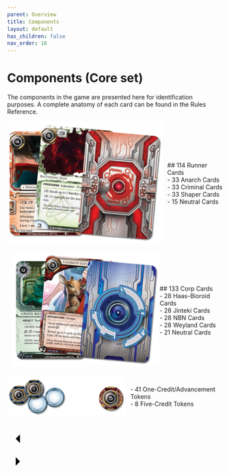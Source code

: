 ```yaml
---
parent: Overview
title: Components
layout: default
has_children: false
nav_order: 16
---
```

# Components (Core set)

The components in the game are presented here for identification purposes. A complete anatomy of each card can be found in the Rules Reference.

<!-- Runner Cards -->
<div style="display: table; width: 100%; margin-bottom: 20px;">
    <div style="display: table-cell; vertical-align: middle; text-align: right; padding-right: 10px;">
        <img src="/assets/images/overview/components/cards-runner.png" alt="Runner Cards" style="max-width: 100%; height: auto;">
    </div>
    <div style="display: table-cell; vertical-align: middle;">
        <p>
            ## 114 Runner Cards<br>
            - 33 Anarch Cards<br>
            - 33 Criminal Cards<br>
            - 33 Shaper Cards<br>
            - 15 Neutral Cards
        </p>
    </div>
</div>

<!-- Corp Cards -->
<div style="display: table; width: 100%; margin-bottom: 20px;">
    <div style="display: table-cell; vertical-align: middle; padding-left: 10px;">
        <img src="/assets/images/overview/components/cards-corp.png" alt="Corp Cards" style="max-width: 100%; height: auto;">
    </div>
    <div style="display: table-cell; vertical-align: middle;">
        <p>
            ## 133 Corp Cards<br>
            - 28 Haas-Bioroid Cards<br>
            - 28 Jinteki Cards<br>
            - 28 NBN Cards<br>
            - 28 Weyland Cards<br>
            - 21 Neutral Cards
        </p>
    </div>
</div>

<!-- Credits -->
<div style="display: table; width: 100%; margin-bottom: 20px;">
    <div style="display: table-cell; vertical-align: middle; text-align: right; padding-right: 10px;">
        <img src="/assets/images/overview/components/credits.png" alt="Credits Tokens" style="max-width: 100%; height: auto;">
    </div>
    <div style="display: table-cell; vertical-align: middle;">
        <p>
            - 41 One-Credit/Advancement Tokens<br>
            - 8 Five-Credit Tokens
        </p>
    </div>
</div>

<div class="nav-buttons">
  <!-- Previous Button -->
  <a href="/docs/game_overview" class="nav-button" aria-label="Previous page">
    <div class="nav-item">
      <svg xmlns="http://www.w3.org/2000/svg" width="50" height="50" viewBox="0 0 50 50">
        <path d="M30 20L20 30L30 40" />
      </svg>
    </div>
  </a>

  <!-- Next Button -->
  <a href="/docs/tutorial_setup" class="nav-button" aria-label="Next page">
    <div class="nav-item">
      <svg xmlns="http://www.w3.org/2000/svg" width="50" height="50" viewBox="0 0 50 50">
        <path d="M20 20L30 30L20 40" />
      </svg>
    </div>
  </a>
</div>
